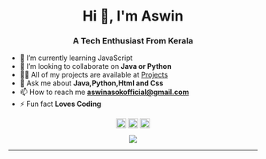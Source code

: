 <h1 align="center">Hi 👋, I'm Aswin </h1>
<h3 align="center">A Tech Enthusiast From Kerala</h3>

- 🔭 I’m currently learning JavaScript
- 👯 I’m looking to collaborate on **Java or Python**
- 👨‍💻 All of my projects are available at [Projects](https://github.com/AswinAsok?tab=repositories)
- 💬 Ask me about **Java,Python,Html and Css**
- 📫 How to reach me **aswinasokofficial@gmail.com**
- ⚡ Fun fact **Loves Coding**

<p align="center">
<a href="https://linkedin.com/in/aswin-asok-b330541b0" target="blank"><img align="center" src="https://cdn.jsdelivr.net/npm/simple-icons@3.0.1/icons/linkedin.svg" alt="aswin-asok-b330541b0" height="20" width="20" /></a>
<a href="https://fb.com/aswinasokofficial" target="blank"><img align="center" src="https://cdn.jsdelivr.net/npm/simple-icons@3.0.1/icons/facebook.svg" alt="aswinasokofficial" height="20" width="20" /></a>
<a href="https://instagram.com/_aswin_asok_" target="blank"><img align="center" src="https://cdn.jsdelivr.net/npm/simple-icons@3.0.1/icons/instagram.svg" alt="_aswin_asok_" height="20" width="20" /></a>
</p>


 <p align="center"><img src=https://github-readme-stats.vercel.app/api?username=aswinasok&show_icons=true&theme=radical></p>
 <hr>
 

